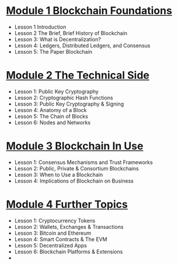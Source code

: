 # [Module 1 Blockchain Foundations](module1_blockchain_foundation/Module1.md) 
- Lesson 1 Introduction
- Lesson 2 The Brief, Brief History of Blockchain
- Lesson 3: What is Decentralization?
- Lesson 4: Ledgers, Distributed Ledgers, and Consensus
- Lesson 5: The Paper Blockchain
# [Module 2 The Technical Side](module2_tech_side/module2.md)
- Lesson 1: Public Key Cryptography
- Lesson 2: Cryptographic Hash Functions
- Lesson 3: Public Key Cryptography & Signing
- Lesson 4: Anatomy of a Block
- Lesson 5: The Chain of Blocks
- Lesson 6: Nodes and Networks

# [Module 3 Blockchain In Use](module3_blockchain_in_use/module3.md)
- Lesson 1: Consensus Mechanisms and Trust Frameworks
- Lesson 2: Public, Private & Consortium Blockchains
- Lesson 3: When to Use a Blockchain
- Lesson 4: Implications of Blockchain on Business

# [Module 4 Further Topics](module4_further_topics/module4.md)
- Lesson 1: Cryptocurrency Tokens
- Lesson 2: Wallets, Exchanges & Transactions
- Lesson 3: Bitcoin and Ethereum
- Lesson 4: Smart Contracts & The EVM
- Lesson 5: Decentralized Apps
- Lesson 6: Blockchain Platforms & Extensions
- 
